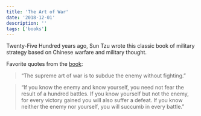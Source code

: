 ```yaml
---
title: 'The Art of War'
date: '2018-12-01'
description: ''
tags: ['books']
---
```


Twenty-Five Hundred years ago, Sun Tzu wrote this classic book of military strategy based on Chinese warfare and military thought.

Favorite quotes from the [book](https://amzn.eu/1eXHOf2):

> “The supreme art of war is to subdue the enemy without fighting.”

> “If you know the enemy and know yourself, you need not fear the result of a hundred battles. If you know yourself but not the enemy, for every victory gained you will also suffer a defeat. If you know neither the enemy nor yourself, you will succumb in every battle.”
